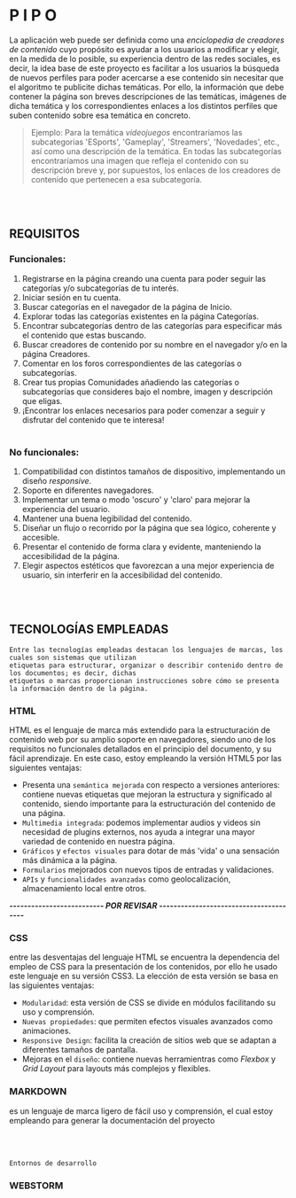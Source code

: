 # P I P O

La aplicación web puede ser definida como una *enciclopedia de creadores de contenido* cuyo propósito es ayudar a los usuarios a modificar y elegir, en la medida de lo posible, su experiencia
dentro de las redes sociales, es decir, la idea base de este proyecto es facilitar a los usuarios la búsqueda de nuevos perfiles para poder acercarse a ese contenido sin necesitar que el
algoritmo te publicite dichas temáticas. Por ello, la información que debe contener la página son breves descripciones de las temáticas, imágenes de dicha temática y los correspondientes 
enlaces a los distintos perfiles que suben contenido sobre esa temática en concreto.

> Ejemplo: Para la temática *videojuegos* encontraríamos las subcategorias 'ESports', 'Gameplay', 'Streamers', 'Novedades', etc., así como una descripción de la temática. En todas las subcategorías encontraríamos una imagen que refleja el contenido con su descripción breve y, por supuestos, los enlaces de los creadores de contenido que pertenecen a esa subcategoría.

<br></br>
## REQUISITOS
### Funcionales:

1. Registrarse en la página creando una cuenta para poder seguir las categorías y/o subcategorías de tu interés.
2. Iniciar sesión en tu cuenta.
3. Buscar categorías en el navegador de la página de Inicio.
4. Explorar todas las categorías existentes en la página Categorías.
5. Encontrar subcategorías dentro de las categorías para especificar más el contenido que estas buscando.
6. Buscar creadores de contenido por su nombre en el navegador y/o en la página Creadores.
7. Comentar en los foros correspondientes de las categorías o subcategorías.
8. Crear tus propias Comunidades añadiendo las categorías o subcategorías que consideres bajo el nombre, imagen y descripción que eligas.
9. ¡Encontrar los enlaces necesarios para poder comenzar a seguir y disfrutar del contenido que te interesa!
<br></br>  
### No funcionales:

1. Compatibilidad con distintos tamaños de dispositivo, implementando un diseño *responsive*.
2. Soporte en diferentes navegadores.
3. Implementar un tema o modo 'oscuro' y 'claro' para mejorar la experiencia del usuario.
4. Mantener una buena legibilidad del contenido.
5. Diseñar un flujo o recorrido por la página que sea lógico, coherente y accesible.
6. Presentar el contenido de forma clara y evidente, manteniendo la accesibilidad de la página.
7. Elegir aspectos estéticos que favorezcan a una mejor experiencia de usuario, sin interferir en la accesibilidad del contenido.

<br></br>
## TECNOLOGÍAS EMPLEADAS

````
Entre las tecnologías empleadas destacan los lenguajes de marcas, los cuales son sistemas que utilizan
etiquetas para estructurar, organizar o describir contenido dentro de los documentos; es decir, dichas
etiquetas o marcas proporcionan instrucciones sobre cómo se presenta la información dentro de la página.
````
### HTML
HTML es el lenguaje de marca más extendido para la estructuración de contenido web por su amplio soporte en navegadores, siendo uno de los requisitos no funcionales detallados en el principio del documento, y su fácil aprendizaje. En este caso, estoy empleando la versión HTML5 por las siguientes ventajas:

 - Presenta una `semántica mejorada` con respecto a versiones anteriores: contiene nuevas etiquetas que mejoran la estructura
y significado al contenido, siendo importante para la estructuración del contenido de una página.
  - `Multimedia integrada`: podemos implementar audios y videos sin necesidad de plugins externos, nos ayuda a integrar una mayor variedad de contenido en nuestra página.
  - `Gráficos` y `efectos visuales` para dotar de más 'vida' o una sensación más dinámica a la página.
  - `Formularios` mejorados con nuevos tipos de entradas y validaciones.
  - `APIs` y `funcionalidades avanzadas` como geolocalización, almacenamiento local entre otros.
 
 ***-------------------------- POR REVISAR ---------------------------------------***
### CSS
entre las desventajas del lenguaje HTML se encuentra la dependencia del empleo de CSS para la presentación de los 
contenidos, por ello he usado este lenguaje en su versión CSS3. La elección de esta versión se basa en las siguientes ventajas:
  - `Modularidad`: esta versión de CSS se divide en módulos facilitando su uso y comprensión.
  - `Nuevas propiedades`: que permiten efectos visuales avanzados como animaciones.
  - `Responsive Design`: facilita la creación de sitios web que se adaptan a diferentes tamaños de pantalla.
  - Mejoras en el `diseño`: contiene nuevas herramientras como *Flexbox* y *Grid Layout* para layouts más complejos y flexibles.
### MARKDOWN
es un lenguaje de marca ligero de fácil uso y comprensión, el cual estoy empleando para generar la documentación
del proyecto

<br></br>
````
Entornos de desarrollo 
````
### WEBSTORM
